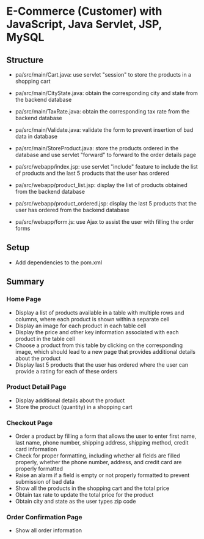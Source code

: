 # E-Commerce (Customer) with JavaScript, Java Servlet, JSP, MySQL

## Structure
- pa/src/main/Cart.java: use servlet "session" to store the products in a shopping cart
- pa/src/main/CityState.java: obtain the corresponding city and state from the backend database
- pa/src/main/TaxRate.java: obtain the corresponding tax rate from the backend database
- pa/src/main/Validate.java: validate the form to prevent insertion of bad data in database
- pa/src/main/StoreProduct.java: store the products ordered in the database and use servlet "forward" to forward to the order details page

- pa/src/webapp/index.jsp: use servlet "include" feature to include the list of products and the last 5 products that the user has ordered
- pa/src/webapp/product_list.jsp: display the list of products obtained from the backend database
- pa/src/webapp/product_ordered.jsp: display the last 5 products that the user has ordered from the backend database
- pa/src/webapp/form.js: use Ajax to assist the user with filling the order forms

## Setup
- Add dependencies to the pom.xml

## Summary
### Home Page
- Display a list of products available in a table with multiple rows and columns, where each product is shown within a separate cell
- Display an image for each product in each table cell
- Display the price and other key information associated with each product in the table cell
- Choose a product from this table by clicking on the corresponding image, which should lead to a new page that provides additional details about the product
- Display last 5 products that the user has ordered where the user can provide a rating for each of these orders

### Product Detail Page
- Display additional details about the product 
- Store the product (quantity) in a shopping cart

### Checkout Page
- Order a product by filling a form that allows the user to enter first name, last name, phone number, shipping address, shipping method, credit card information
- Check for proper formatting, including whether all fields are filled properly, whether the phone number, address, and credit card are properly formatted 
- Raise an alarm if a field is empty or not properly formatted to prevent submission of bad data
- Show all the products in the shopping cart and the total price
- Obtain tax rate to update the total price for the product 
- Obtain city and state as the user types zip code

### Order Confirmation Page
- Show all order information
